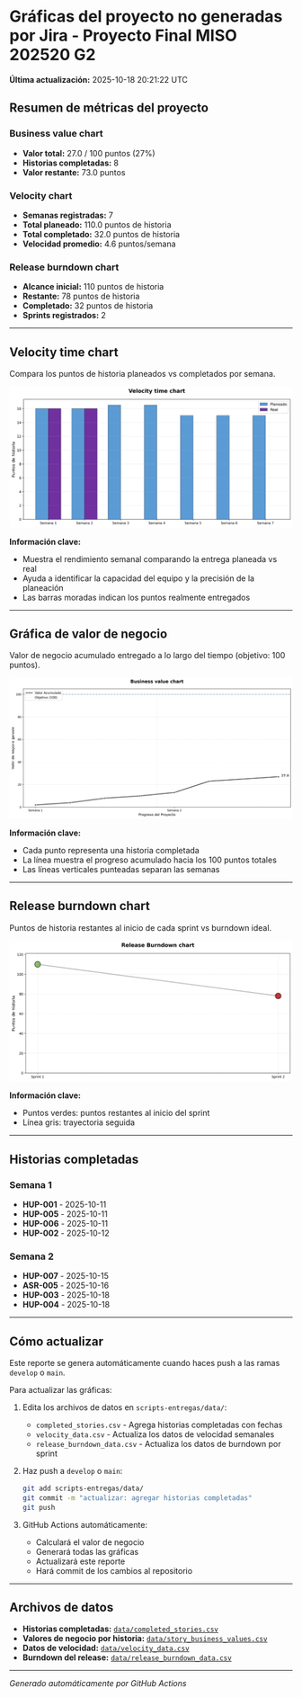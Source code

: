 # Gráficas del proyecto no generadas por Jira - Proyecto Final MISO 202520 G2

**Última actualización:** 2025-10-18 20:21:22 UTC

## Resumen de métricas del proyecto

### Business value chart
- **Valor total:** 27.0 / 100 puntos (27%)
- **Historias completadas:** 8
- **Valor restante:** 73.0 puntos

### Velocity chart
- **Semanas registradas:** 7
- **Total planeado:** 110.0 puntos de historia
- **Total completado:** 32.0 puntos de historia
- **Velocidad promedio:** 4.6 puntos/semana

### Release burndown chart
- **Alcance inicial:** 110 puntos de historia
- **Restante:** 78 puntos de historia
- **Completado:** 32 puntos de historia
- **Sprints registrados:** 2

---

## Velocity time chart

Compara los puntos de historia planeados vs completados por semana.

![Gráfica de velocidad](output/velocity_chart.png)

**Información clave:**
- Muestra el rendimiento semanal comparando la entrega planeada vs real
- Ayuda a identificar la capacidad del equipo y la precisión de la planeación
- Las barras moradas indican los puntos realmente entregados

---

## Gráfica de valor de negocio

Valor de negocio acumulado entregado a lo largo del tiempo (objetivo: 100 puntos).

![Gráfica de valor de negocio](output/business_value_chart.png)

**Información clave:**
- Cada punto representa una historia completada
- La línea muestra el progreso acumulado hacia los 100 puntos totales
- Las líneas verticales punteadas separan las semanas

---

## Release burndown chart

Puntos de historia restantes al inicio de cada sprint vs burndown ideal.

![Gráfica de burndown del release](output/release_burndown_chart.png)

**Información clave:**
- Puntos verdes: puntos restantes al inicio del sprint
- Línea gris: trayectoria seguida

---

## Historias completadas


### Semana 1

- **HUP-001** - 2025-10-11
- **HUP-005** - 2025-10-11
- **HUP-006** - 2025-10-11
- **HUP-002** - 2025-10-12

### Semana 2

- **HUP-007** - 2025-10-15
- **ASR-005** - 2025-10-16
- **HUP-003** - 2025-10-18
- **HUP-004** - 2025-10-18


---

## Cómo actualizar

Este reporte se genera automáticamente cuando haces push a las ramas `develop` o `main`.

Para actualizar las gráficas:

1. Edita los archivos de datos en `scripts-entregas/data/`:
   - `completed_stories.csv` - Agrega historias completadas con fechas
   - `velocity_data.csv` - Actualiza los datos de velocidad semanales
   - `release_burndown_data.csv` - Actualiza los datos de burndown por sprint

2. Haz push a `develop` o `main`:
   ```bash
   git add scripts-entregas/data/
   git commit -m "actualizar: agregar historias completadas"
   git push
   ```

3. GitHub Actions automáticamente:
   - Calculará el valor de negocio
   - Generará todas las gráficas
   - Actualizará este reporte
   - Hará commit de los cambios al repositorio


---

## Archivos de datos

- **Historias completadas:** [`data/completed_stories.csv`](data/completed_stories.csv)
- **Valores de negocio por historia:** [`data/story_business_values.csv`](data/story_business_values.csv)
- **Datos de velocidad:** [`data/velocity_data.csv`](data/velocity_data.csv)
- **Burndown del release:** [`data/release_burndown_data.csv`](data/release_burndown_data.csv)

---

*Generado automáticamente por GitHub Actions*
